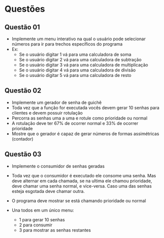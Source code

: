 # Questões

## Questão 01
- Implemente um menu interativo na qual o usuário pode selecionar números para ir para trechos específicos do programa
 - Ex:
    - Se o usuário digitar 1 vá para uma calculadora de soma
    - Se o usuário digitar 2 vá para uma calculadora de subtração
    - Se o usuário digitar 3 vá para uma calculadora de multiplicação
    - Se o usuário digitar 4 vá para uma calculadora de divisão
    - Se o usuário digitar 5 vá para uma calculadora de resto

## Questão 02
- Implemente um gerador de senha de guichê
- Toda vez que a função for executada vocês devem gerar 10 senhas para clientes e devem possuir rotulação
- Percorra as senhas uma a uma e rotule como prioridade ou normal
- A rotulação deve ter 67%  de ocorrer normal e 33% de ocorrer prioridade
- Mostre que o gerador é capaz de gerar números de formas assimétricas (contador)

## Questão 03
- Implemente o consumidor de senhas geradas
- Toda vez que o consumidor é executado ele consome uma senha. Mas deve alternar em cada chamada, se na ultima ele chamou prioridade, deve chamar uma senha normal, e vice-versa. Caso uma das senhas esteja esgotada deve chamar outra.
- O programa deve mostrar se está chamando prioridade ou normal
- Una todos em um único menu:

    - 1 para gerar 10 senhas
    - 2 para consumir
    - 3 para mostrar as senhas restantes